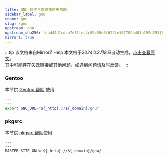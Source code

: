 ```yaml
---
title: GNU 软件仓库镜像使用帮助
sidebar_label: gnu
cname: gnu
slug: /gnu
upstream: gnu
upstream_sha256: fdbd44d1cdca7e81fec4c99c59e6f622fe107709a403a199d293f890100c685f
mirrorz: true
---
```

:::tip 该文档来自MirrorZ Help
本文档于*2024年2月8日*自动生成，[点击查看原文](https://help.mirrors.cernet.edu.cn/gnu)。  
其中可能存在失效链接或其他问题，如遇到问题请及时[反馈](https://gitee.com/dzm91_hust/hust-mirrors/issues)。
:::


### Gentoo

本节供 [Gentoo 帮助](/docs/gentoo/) 使用

```bash varcode
---
---
export GNU_URL="${_http}://${_domain}/gnu"
```

### pkgsrc

本节供 [pkgsrc 帮助](/docs/pkgsrc/)使用

```plain varcode
---
---
MASTER_SITE_GNU= ${_http}://${_domain}/gnu/
```